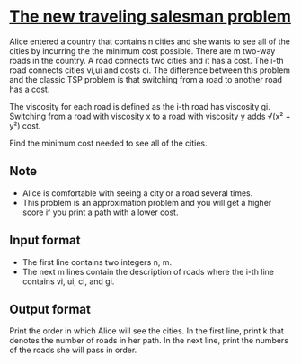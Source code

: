 # [The new traveling salesman problem][link]

Alice entered a country that contains n cities and she wants to see all of the cities by incurring the the minimum cost possible. There are m two-way roads in the country. A road connects two cities and it has a cost. The i-th road connects cities vi,ui and costs ci. The difference between this problem and the classic TSP problem is that switching from a road to another road has a cost.

The viscosity for each road is defined as the i-th road has viscosity gi. Switching from a road with viscosity x to a road with viscosity y adds √(x² + y²) cost.

Find the minimum cost needed to see all of the cities.

## Note

- Alice is comfortable with seeing a city or a road several times.
- This problem is an approximation problem and you will get a higher score if you print a path with a lower cost.

## Input format

- The first line contains two integers n, m.
- The next m lines contain the description of roads where the i-th line contains vi, ui, ci, and gi.

## Output format

Print the order in which Alice will see the cities. In the first line, print k that denotes the number of roads in her path. In the next line, print the numbers of the roads she will pass in order.

[link]: https://www.hackerearth.com/practice/algorithms/graphs/graph-representation/practice-problems/approximate/tzp-5a83020f/

